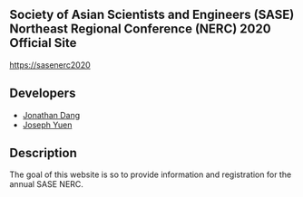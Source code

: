 ## Society of Asian Scientists and Engineers (SASE) Northeast Regional Conference (NERC) 2020 Official Site

[https://sasenerc2020](https://sasenerc2020)

## Developers
- [Jonathan Dang](https://github.com/jdang4)
- [Joseph Yuen](https://github.com/jhyuen)

## Description
The goal of this website is so to provide information and registration for the annual SASE NERC.
